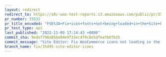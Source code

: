 ```yaml
---
layout: redirect
redirect_to: https://a8c-woo-test-reports.s3.amazonaws.com/public/pr/35532/api/index.html
pr_number: 35532
pr_title_encoded: "FSE%3A+Fix+icon+fonts+not+being+loaded+in+the+Site+Editor"
pr_test_type: api
last_published: "2022-11-09 17:14:43 +0000"
commit_sha: 9edef798a05be04e9f33ec4f0c8e5dfea7b6f625
commit_message: "Site Editor: Fix WooCommerce icons not loading in the site editor."
branch_name: fix/35495-site-editor-icons
---
```

